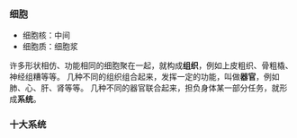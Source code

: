 
### 细胞

- 细胞核：中间
- 细胞质：细胞浆

许多形状相仿、功能相同的细胞聚在一起，就构成**组织**，例如上皮粗织、骨粗橇、神经组糟等等。
几种不同的组织组合起来，发挥一定的功能，叫做**器官**，例如肺、心、肝、肾等等。
几种不同的器官联合起来，担负身体某一部分任务，就形成**系统**。

### 十大系统